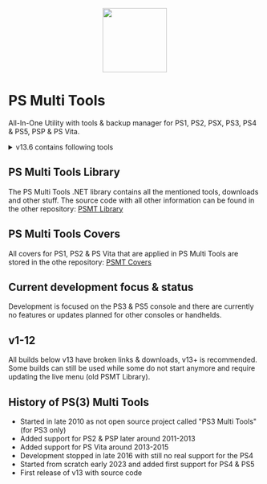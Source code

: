 <p align="center"><img src="https://github.com/SvenGDK/PS-Multi-Tools/assets/84620/5f1e04c6-9d72-429c-85a5-b7090864c6e9" width="128" height="128">
</p>

# PS Multi Tools
All-In-One Utility with tools & backup manager for PS1, PS2, PSX, PS3, PS4 &amp; PS5, PSP &amp; PS Vita.</br>

<details>
  <summary>v13.6 contains following tools</summary>
  
## General:
- FTP Browser
- Downloader

## PS1
- Merge BIN files

## PS2
- Convert BIN/CUE to ISO
- PSX DVR XMB Games and Homebrew Installer

## PS3
- Core_OS Tools
- Fix Tar Tool
- PS3 ISO Tools
- PKG Extractor
- PKG Infos Reader
- PUP Unpacker
- RCO Dumper
- SELF Reader
- PARAM.SFO Editor

## PS4
- PKG Sender (currently not working)
- PKG Infos Reader
- Payload Sender
- Show PSN Store Infos
- Decrypted PUP Unpacker
- USB Writer
- PARAM.SFO Editor
- PKG Merger

## PS5
- General ELF & BIN Payload Sender
- Mast1c0re ELF Payload & PS2 ISO Sender
- APP.DB Modifier (Add the Internet Browser to the home menu for every profile with a simple click (requires FTPS5 loaded first))
- Burn Blu Ray ISO images to Blu Ray discs
- NOTIFICATION2.DB Manager (requires running FTP server)
- Clear the console's error history (requires running FTP server)
- PARAM.JSON Creator & Editor
- MANIFEST.JSON Creator & Editor
- GP5 Project Creator (requires prospero-pub-cmd at \Tools\PS5\ )
- PKG Builder (requires prospero-pub-cmd at \Tools\PS5\ )
- RCO Dumper (requires running FTP server)
- RCO Extractor
- AT9 <-> WAV Audio Converter (requires at9tool at \Tools\PS5\ )
- FTP Grabber
  - Allows dumping of games (/mnt/sandbox/pfsmnt) (detects the remote game folder automatically)
  - Allows dumping of game metadata (/user/appmeta/ + /system_data/priv/appmeta/ & /user/np_uds/nobackup/conf/ + /user/trophy2/nobackup/conf/)
  - Allows dumping SELF files using sleirsgoevy's ps5-self-dumper payload (https://github.com/sleirsgoevy/ps4jb-payloads/tree/bd-jb/ps5-self-dumper)
- PS5 Game Patches Downloader
- Unofficial patches loader (libhijack fork of illusion)
- PKG Merger
- Make fSELF tool to fake sign SELF files of created dumps
  - Based on EchoStretch's Make_FSELF_PY3.bat & LightningMods updated make_fself by Flatz
- etaHEN Configurator (requires running FTP server)
- klog Viewer

## PSP
- ISO to CSO Converter
- CSO Decompressor
- PBP to ISO / ISO to PBP Converter
- PBP Packer/Unpacker

## PSVita
- PKG Extractor
- PKG Infos Reader
- PSVIMAGE Tools (currently not working)
- RCO Data Table Extractor

</details>

## PS Multi Tools Library
The PS Multi Tools .NET library contains all the mentioned tools, downloads and other stuff.
The source code with all other information can be found in the other repository: [PSMT Library](https://github.com/SvenGDK/PSMT-Library)

## PS Multi Tools Covers
All covers for PS1, PS2 & PS Vita that are applied in PS Multi Tools are stored in the othe repository: [PSMT Covers](https://github.com/SvenGDK/PSMT-Covers)

## Current development focus & status
Development is focused on the PS3 & PS5 console and there are currently no features or updates planned for other consoles or handhelds.

## v1-12
All builds below v13 have broken links & downloads, v13+ is recommended.</br>
Some builds can still be used while some do not start anymore and require updating the live menu (old PSMT Library).</br>

## History of PS(3) Multi Tools
- Started in late 2010 as not open source project called "PS3 Multi Tools" (for PS3 only)
- Added support for PS2 & PSP later around 2011-2013
- Added support for PS Vita around 2013-2015
- Development stopped in late 2016 with still no real support for the PS4
- Started from scratch early 2023 and added first support for PS4 & PS5
- First release of v13 with source code
